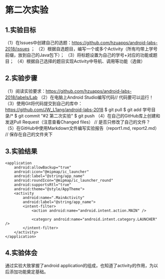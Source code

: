 # 第二次实验

## 1.实验目标

（1）在Issues中创建自己的选题：https://github.com/hzuapps/android-labs-2018/issues ； 
（2）根据自选题目，编写一个或多个Activity（所有均带上学号前缀，放到自己的Java包下）； 
（3）将标题设置为自己的学号+对应的功能或题目； 
（4）根据自己选择的题目实现Activity中导航、调用等功能（选做）

## 2.实验步骤

（1）阅读实验要求：https://github.com/hzuapps/android-labs-2018/labels/Lab 
（2）在电脑上Android Studio编写代码// 代码要可以运行！ 
（3）使用Git将代码提交到自己的库中：https://github.com/JW_L1ang/android-labs-2018 $ git pull $ git add 学号目录/* $ git commit "#2 第二次实验" $ git push 
（4）在自己的GitHub库上创建和发送Pull Request（注意查看Changed files） // 是否只修改了自己的文件？ 
（5）在GitHub中使用Markdown文件编写实验报告（report1.md, report2.md） // 保存在自己的文件夹下

## 3.实验结果
<?xml version="1.0" encoding="utf-8"?>
<manifest xmlns:android="http://schemas.android.com/apk/res/android"
    package="com.example.edu">

    <application
        android:allowBackup="true"
        android:icon="@mipmap/ic_launcher"
        android:label="@string/app_name"
        android:roundIcon="@mipmap/ic_launcher_round"
        android:supportsRtl="true"
        android:theme="@style/AppTheme">
        <activity
            android:name=".MainActivity"
            android:label="@string/app_name">
            <intent-filter>
                <action android:name="android.intent.action.MAIN" />

                <category android:name="android.intent.category.LAUNCHER" />
            </intent-filter>
        </activity>
    </application>

</manifest>

## 4.实验体会
通过实验大致掌握了android application的组成，也知道了activity的作用，为以后添加功能奠定基础。
